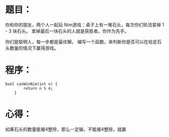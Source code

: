 # 题目：
你和你的朋友，两个人一起玩 Nim游戏：桌子上有一堆石头，每次你们轮流拿掉 1 - 3 块石头。 拿掉最后一块石头的人就是获胜者。你作为先手。

你们是聪明人，每一步都是最优解。 编写一个函数，来判断你是否可以在给定石头数量的情况下赢得游戏。
# 程序：
~~~
bool canWinNim(int n) {
        return n % 4;
    }
~~~
# 心得：
如果石头的数量能被4整除，那么一定输，不能被4整除，就赢
